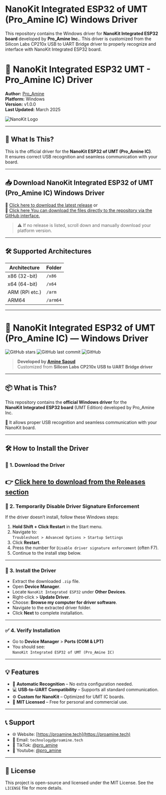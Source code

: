# NanoKit Integrated ESP32 of UMT (Pro_Amine IC) Windows Driver

This repository contains the Windows driver for **NanoKit Integrated ESP32 board** developed by **Pro_Amine Inc.**. This driver is customized from the Silicon Labs CP210x USB to UART Bridge driver to properly recognize and interface with NanoKit Integrated ESP32 board.

# 🚀 NanoKit Integrated ESP32 UMT - Pro_Amine IC) Driver

**Author:** [Pro_Amine](https://proamine.tech)  
**Platform:** Windows  
**Version:** v1.0.0  
**Last Updated:** March 2025  

![NanoKit Logo](https://proamine.tech/wp-content/uploads/2023/03/logo-use-transparent-1200x549.png) <!-- Optional logo -->

---

## 🧩 What Is This?

This is the official driver for the **NanoKit ESP32 of UMT (Pro_Amine IC)**.  
It ensures correct USB recognition and seamless communication with your board.

---

## 📥 Download NanoKit Integrated ESP32 of UMT (Pro_Amine IC) Windows Driver

🔽 [Click here to download the latest release](https://github.com/ProAmineOfficial/Driver-NanoKit-ESP32-of-T.U.M-Pro_Amine-IC/releases)
or  
🔽 [Click here You can download the files directly to the repository via the GitHub interface.](https://github.com/ProAmineOfficial/Driver-NanoKit-ESP32-of-T.U.M-Pro_Amine-IC)
> ⚠️ If no release is listed, scroll down and manually download your platform version.

---

## 🛠️ Supported Architectures

| Architecture | Folder |
|--------------|--------|
| x86 (32-bit) | `/x86` |
| x64 (64-bit) | `/x64` |
| ARM (RPi etc.) | `/arm` |
| ARM64 | `/arm64` |

---
# 🚀 NanoKit Integrated ESP32 of UMT (Pro_Amine IC) — Windows Driver

![GitHub stars](https://img.shields.io/github/stars/ProAmineOfficial/Driver-NanoKit-ESP32-of-T.U.M-Pro_Amine-IC?style=social)
![GitHub last commit](https://img.shields.io/github/last-commit/ProAmineOfficial/Driver-NanoKit-ESP32-of-T.U.M-Pro_Amine-IC)
![GitHub](https://img.shields.io/github/license/ProAmineOfficial/Driver-NanoKit-ESP32-of-T.U.M-Pro_Amine-IC)

> **Developed by [Amine Saoud](https://www.linkedin.com/in/aminesaoud)**  
> Customized from **Silicon Labs CP210x USB to UART Bridge driver**

---

## 📦 What is This?

This repository contains the **official Windows driver** for the  
**NanoKit Integrated ESP32 board** (UMT Edition) developed by Pro_Amine Inc.

🧠 It allows proper USB recognition and seamless communication with your NanoKit board.

---

## 🛠 How to Install the Driver

### 🔽 1. Download the Driver

👉 [Click here to download from the Releases section](https://github.com/ProAmineOfficial/Driver-NanoKit-ESP32-of-T.U.M-Pro_Amine-IC/releases)
---

### 🔐 2. Temporarily Disable Driver Signature Enforcement

If the driver doesn’t install, follow these Windows steps:

1. **Hold Shift + Click Restart** in the Start menu.
2. Navigate to:  
   `Troubleshoot > Advanced Options > Startup Settings`
3. Click **Restart**.
4. Press the number for `Disable driver signature enforcement` (often F7).
5. Continue to the install step below.

---

### 🧩 3. Install the Driver

- Extract the downloaded `.zip` file.
- Open **Device Manager**.
- Locate `NanoKit Integrated ESP32` under **Other Devices**.
- Right-click > **Update Driver**.
- Choose: **Browse my computer for driver software**.
- Navigate to the extracted driver folder.
- Click **Next** to complete installation.

---

### ✅ 4. Verify Installation

- Go to **Device Manager** > **Ports (COM & LPT)**
- You should see:  
  `NanoKit Integrated ESP32 of UMT (Pro_Amine IC)`

---

## 💡 Features

- 🔄 **Automatic Recognition** – No extra configuration needed.
- 💻 **USB-to-UART Compatibility** – Supports all standard communication.
- ⚙️ **Custom for NanoKit** – Optimized for UMT IC boards.
- 📜 **MIT Licensed** – Free for personal and commercial use.

---

## 📞 Support

- 🌐 Website: [https://proamine.tech](https://proamine.tech)
- 📧 Email: `technology@proamine.tech`
- 🎥 TikTok: [@pro_amine](https://www.tiktok.com/@pro_amine)
- 🎥 Youtube: [@pro_amine](https://www.youtube.com/@Pro_Amine)

---

## 📃 License

This project is open-source and licensed under the MIT License. See the `LICENSE` file for more details.


